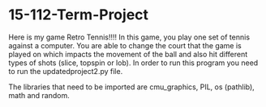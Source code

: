 # 15-112-Term-Project
Here is my game Retro Tennis!!!! In this game, you play one set of tennis against a computer. You are able to change the court that the game is played on which impacts the movement of the ball and also hit different types of shots (slice, topspin or lob). In order to run this program you need to run the updatedproject2.py file. 

The libraries that need to be imported are cmu_graphics, PIL, os (pathlib), math and random. 
